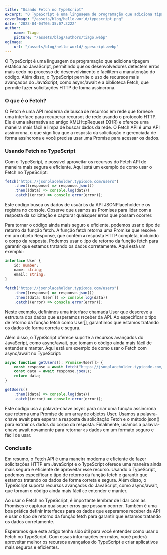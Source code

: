 ```yaml
---
title: "Usando Fetch no TypeScript"
excerpt: "O TypeScript é uma linguagem de programação que adiciona tipagem estática ao JavaScript, permitindo que os desenvolvedores detectem erros mais cedo no processo de desenvolvimento e facilitem a manutenção do código. Além disso, o TypeScript permite o uso de recursos mais avançados do JavaScript, como async/await e a biblioteca Fetch, que permite fazer solicitações HTTP de forma assíncrona."
coverImage: "/assets/blog/hello-world/typescript.png"
date: "2023-04-04T05:35:07.322Z"
author:
    name: Tiago
    picture: "/assets/blog/authors/tiago.webp"
ogImage:
    url: "/assets/blog/hello-world/typescript.webp"
---
```


O TypeScript é uma linguagem de programação que adiciona tipagem estática ao JavaScript, permitindo que os desenvolvedores detectem erros mais cedo no processo de desenvolvimento e facilitem a manutenção do código. Além disso, o TypeScript permite o uso de recursos mais avançados do JavaScript, como async/await e a biblioteca Fetch, que permite fazer solicitações HTTP de forma assíncrona.

### O que é o Fetch?

O Fetch é uma API moderna de busca de recursos em rede que fornece uma interface para recuperar recursos de rede usando o protocolo HTTP. Ele é uma alternativa ao antigo XMLHttpRequest (XHR) e oferece uma maneira mais fácil e limpa de buscar dados da rede. O Fetch API é uma API assíncrona, o que significa que a resposta da solicitação é gerenciada de forma assíncrona e você precisa usar uma Promise para acessar os dados.

### Usando Fetch no TypeScript

Com o TypeScript, é possível aproveitar os recursos do Fetch API de maneira mais segura e eficiente. Aqui está um exemplo de como usar o Fetch no TypeScript:

```typescript
fetch("https://jsonplaceholder.typicode.com/users")
    .then((response) => response.json())
    .then((data) => console.log(data))
    .catch((error) => console.error(error));
```

Este código busca os dados de usuários da API JSONPlaceholder e os registra no console. Observe que usamos as Promises para lidar com a resposta da solicitação e capturar quaisquer erros que possam ocorrer.

Para tornar o código ainda mais seguro e eficiente, podemos usar o tipo de retorno da função fetch. A função fetch retorna uma Promise que resolve em um objeto Response, que contém a resposta HTTP completa, incluindo o corpo da resposta. Podemos usar o tipo de retorno da função fetch para garantir que estamos tratando os dados corretamente. Aqui está um exemplo:

```typescript
interface User {
    id: number;
    name: string;
    email: string;
}

fetch("https://jsonplaceholder.typicode.com/users")
    .then((response) => response.json())
    .then((data: User[]) => console.log(data))
    .catch((error) => console.error(error));
```

Neste exemplo, definimos uma interface chamada User que descreve a estrutura dos dados que esperamos receber da API. Ao especificar o tipo de retorno da função fetch como User[], garantimos que estamos tratando os dados de forma correta e segura.

Além disso, o TypeScript oferece suporte a recursos avançados do JavaScript, como async/await, que tornam o código ainda mais fácil de entender e manter. Aqui está um exemplo de como usar o Fetch com async/await no TypeScript:

```typescript
async function getUsers(): Promise<User[]> {
    const response = await fetch("https://jsonplaceholder.typicode.com/users");
    const data = await response.json();
    return data;
}

getUsers()
    .then((data) => console.log(data))
    .catch((error) => console.error(error));
```

Este código usa a palavra-chave async para criar uma função assíncrona que retorna uma Promise de um array de objetos User. Usamos a palavra-chave await para esperar a resposta da solicitação Fetch e o método json() para extrair os dados do corpo da resposta. Finalmente, usamos a palavra-chave await novamente para retornar os dados em um formato seguro e fácil de usar.

### Conclusão

Em resumo, o Fetch API é uma maneira moderna e eficiente de fazer solicitações HTTP em JavaScript e o TypeScript oferece uma maneira ainda mais segura e eficiente de aproveitar esse recurso. Usando o TypeScript, podemos especificar o tipo de retorno da função fetch e garantir que estamos tratando os dados de forma correta e segura. Além disso, o TypeScript suporta recursos avançados do JavaScript, como async/await, que tornam o código ainda mais fácil de entender e manter.

Ao usar o Fetch no TypeScript, é importante lembrar de lidar com as Promises e capturar quaisquer erros que possam ocorrer. Também é uma boa prática definir interfaces para os dados que esperamos receber da API e usar o tipo de retorno da função fetch para garantir que estamos tratando os dados corretamente.

Esperamos que este artigo tenha sido útil para você entender como usar o Fetch no TypeScript. Com essas informações em mãos, você poderá aproveitar melhor os recursos avançados do TypeScript e criar aplicativos mais seguros e eficientes.
